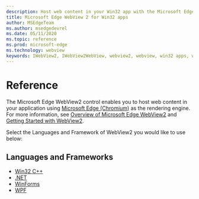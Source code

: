 ```yaml
---
description: Host web content in your Win32 app with the Microsoft Edge WebView 2 control
title: Microsoft Edge WebView 2 for Win32 apps
author: MSEdgeTeam
ms.author: msedgedevrel
ms.date: 05/11/2020
ms.topic: reference
ms.prod: microsoft-edge
ms.technology: webview
keywords: IWebView2, IWebView2WebView, webview2, webview, win32 apps, win32, edge, ICoreWebView2, ICoreWebView2Controller, browser control, edge html
---
```


# Reference

The Microsoft Edge WebView2 control enables you to host web content in your application using [Microsoft Edge \(Chromium\)](https://www.microsoftedgeinsider.com) as the rendering engine.  For more information, see [Overview of Microsoft Edge WebView2](./index.md) and [Getting Started with WebView2](gettingstarted/win32.md).

Select the Languages and Framework of WebView2 you would like to use below:

## Languages and Frameworks

*   [Win32 C++](reference/win32/0-9-488-reference-webview2.md)
*   [.NET](reference/dotnet/0-9-494-reference-webview2.md)
*   [WinForms](reference/winforms/0-9-494-reference-webview2.md)
*   [WPF](reference/wpf/0-9-494-reference-webview2.md)
